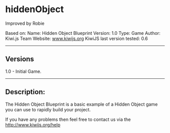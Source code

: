 # hiddenObject

Improved by Robie


Based on:
Name: Hidden Object Blueprint
Version: 1.0
Type: Game
Author: Kiwi.js Team
Website: www.kiwijs.org
KiwiJS last version tested: 0.6

----------------------------------------------------------------------------------------
Versions
----------------------------------------------------------------------------------------

1.0 - Initial Game.


----------------------------------------------------------------------------------------
Description:
----------------------------------------------------------------------------------------
The Hidden Object Blueprint is a basic example of a Hidden Object game you can use to rapidly build your project.

If you have any problems then feel free to contact us via the http://www.kiwijs.org/help
